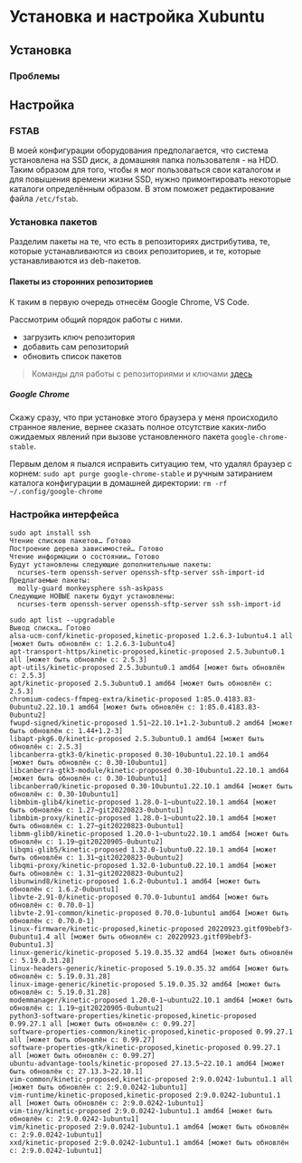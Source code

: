 # Установка и настройка Xubuntu

## Установка

### Проблемы

## Настройка

### FSTAB

В моей конфигурации оборудования предполагается, что система установлена на SSD диск, а домашняя папка пользователя - на HDD. Таким образом для того, чтобы я мог пользоваться свои каталогом и для повышения времени жизни SSD, нужно примонтировать некоторые каталоги определённым образом. В этом поможет редактирование файла `/etc/fstab`.

### Установка пакетов

Разделим пакеты на те, что есть в репозиториях дистрибутива, те, которые устанавливаются из своих репозиториев, и те, которые устанавливаются из deb-пакетов.

#### Пакеты из сторонних репозиториев

К таким в первую очередь отнесём Google Chrome, VS Code.

Рассмотрим общий порядок работы с ними.

- загрузить ключ репозитория
- добавить сам репозиторий
- обновить список пакетов

> Команды для работы с репозиториями и ключами [здесь](key-work.md)

##### Google Chrome

Скажу сразу, что при установке этого браузера у меня происходило странное явление, вернее сказать полное отсутствие каких-либо ожидаемых явлений при вызове установленного пакета `google-chrome-stable`.

Первым делом я пыался исправить ситуацию тем, что удалял браузер с корнем: `sudo apt purge google-chrome-stable` и ручным затиранием каталога конфигурации в домашней директории: `rm -rf ~/.config/google-chrome`

### Настройка интерфейса

```shell
sudo apt install ssh
Чтение списков пакетов… Готово
Построение дерева зависимостей… Готово
Чтение информации о состоянии… Готово
Будут установлены следующие дополнительные пакеты:
  ncurses-term openssh-server openssh-sftp-server ssh-import-id
Предлагаемые пакеты:
  molly-guard monkeysphere ssh-askpass
Следующие НОВЫЕ пакеты будут установлены:
  ncurses-term openssh-server openssh-sftp-server ssh ssh-import-id
```

```shell
sudo apt list --upgradable
Вывод списка… Готово
alsa-ucm-conf/kinetic-proposed,kinetic-proposed 1.2.6.3-1ubuntu4.1 all [может быть обновлён с: 1.2.6.3-1ubuntu4]
apt-transport-https/kinetic-proposed,kinetic-proposed 2.5.3ubuntu0.1 all [может быть обновлён с: 2.5.3]
apt-utils/kinetic-proposed 2.5.3ubuntu0.1 amd64 [может быть обновлён с: 2.5.3]
apt/kinetic-proposed 2.5.3ubuntu0.1 amd64 [может быть обновлён с: 2.5.3]
chromium-codecs-ffmpeg-extra/kinetic-proposed 1:85.0.4183.83-0ubuntu2.22.10.1 amd64 [может быть обновлён с: 1:85.0.4183.83-0ubuntu2]
fwupd-signed/kinetic-proposed 1.51~22.10.1+1.2-3ubuntu0.2 amd64 [может быть обновлён с: 1.44+1.2-3]
libapt-pkg6.0/kinetic-proposed 2.5.3ubuntu0.1 amd64 [может быть обновлён с: 2.5.3]
libcanberra-gtk3-0/kinetic-proposed 0.30-10ubuntu1.22.10.1 amd64 [может быть обновлён с: 0.30-10ubuntu1]
libcanberra-gtk3-module/kinetic-proposed 0.30-10ubuntu1.22.10.1 amd64 [может быть обновлён с: 0.30-10ubuntu1]
libcanberra0/kinetic-proposed 0.30-10ubuntu1.22.10.1 amd64 [может быть обновлён с: 0.30-10ubuntu1]
libmbim-glib4/kinetic-proposed 1.28.0-1~ubuntu22.10.1 amd64 [может быть обновлён с: 1.27~git20220823-0ubuntu1]
libmbim-proxy/kinetic-proposed 1.28.0-1~ubuntu22.10.1 amd64 [может быть обновлён с: 1.27~git20220823-0ubuntu1]
libmm-glib0/kinetic-proposed 1.20.0-1~ubuntu22.10.1 amd64 [может быть обновлён с: 1.19~git20220905-0ubuntu2]
libqmi-glib5/kinetic-proposed 1.32.0-1ubuntu0.22.10.1 amd64 [может быть обновлён с: 1.31~git20220823-0ubuntu2]
libqmi-proxy/kinetic-proposed 1.32.0-1ubuntu0.22.10.1 amd64 [может быть обновлён с: 1.31~git20220823-0ubuntu2]
libunwind8/kinetic-proposed 1.6.2-0ubuntu1.1 amd64 [может быть обновлён с: 1.6.2-0ubuntu1]
libvte-2.91-0/kinetic-proposed 0.70.0-1ubuntu1 amd64 [может быть обновлён с: 0.70.0-1]
libvte-2.91-common/kinetic-proposed 0.70.0-1ubuntu1 amd64 [может быть обновлён с: 0.70.0-1]
linux-firmware/kinetic-proposed,kinetic-proposed 20220923.gitf09bebf3-0ubuntu1.4 all [может быть обновлён с: 20220923.gitf09bebf3-0ubuntu1.3]
linux-generic/kinetic-proposed 5.19.0.35.32 amd64 [может быть обновлён с: 5.19.0.31.28]
linux-headers-generic/kinetic-proposed 5.19.0.35.32 amd64 [может быть обновлён с: 5.19.0.31.28]
linux-image-generic/kinetic-proposed 5.19.0.35.32 amd64 [может быть обновлён с: 5.19.0.31.28]
modemmanager/kinetic-proposed 1.20.0-1~ubuntu22.10.1 amd64 [может быть обновлён с: 1.19~git20220905-0ubuntu2]
python3-software-properties/kinetic-proposed,kinetic-proposed 0.99.27.1 all [может быть обновлён с: 0.99.27]
software-properties-common/kinetic-proposed,kinetic-proposed 0.99.27.1 all [может быть обновлён с: 0.99.27]
software-properties-gtk/kinetic-proposed,kinetic-proposed 0.99.27.1 all [может быть обновлён с: 0.99.27]
ubuntu-advantage-tools/kinetic-proposed 27.13.5~22.10.1 amd64 [может быть обновлён с: 27.13.3~22.10.1]
vim-common/kinetic-proposed,kinetic-proposed 2:9.0.0242-1ubuntu1.1 all [может быть обновлён с: 2:9.0.0242-1ubuntu1]
vim-runtime/kinetic-proposed,kinetic-proposed 2:9.0.0242-1ubuntu1.1 all [может быть обновлён с: 2:9.0.0242-1ubuntu1]
vim-tiny/kinetic-proposed 2:9.0.0242-1ubuntu1.1 amd64 [может быть обновлён с: 2:9.0.0242-1ubuntu1]
vim/kinetic-proposed 2:9.0.0242-1ubuntu1.1 amd64 [может быть обновлён с: 2:9.0.0242-1ubuntu1]
xxd/kinetic-proposed 2:9.0.0242-1ubuntu1.1 amd64 [может быть обновлён с: 2:9.0.0242-1ubuntu1]

```
